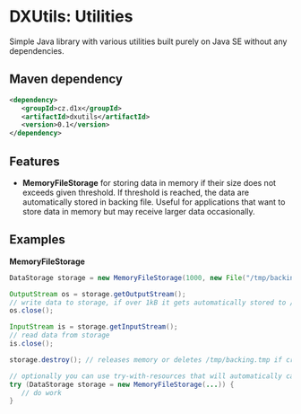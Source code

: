 DXUtils: Utilities
==================
Simple Java library with various utilities built purely on Java SE without any dependencies.

Maven dependency
----------------

```xml
<dependency>
   <groupId>cz.d1x</groupId>
   <artifactId>dxutils</artifactId>
   <version>0.1</version>
</dependency>
```

Features
--------

- **MemoryFileStorage** for storing data in memory if their size does not exceeds given threshold. If threshold is
reached, the data are automatically stored in backing file. Useful for applications that want to store data in memory
but may receive larger data occasionally.

Examples
--------
**MemoryFileStorage**
```java
DataStorage storage = new MemoryFileStorage(1000, new File("/tmp/backing.tmp"));

OutputStream os = storage.getOutputStream();
// write data to storage, if over 1kB it gets automatically stored to /tmp/backing.tmp
os.close();

InputStream is = storage.getInputStream();
// read data from storage
is.close();

storage.destroy(); // releases memory or deletes /tmp/backing.tmp if created

// optionally you can use try-with-resources that will automatically call destroy()
try (DataStorage storage = new MemoryFileStorage(...)) {
   // do work
}
```
